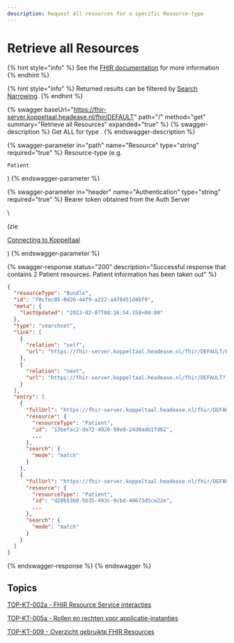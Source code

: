 ```yaml
---
description: Request all resources for a specific Resource-type
---
```


# Retrieve all Resources

{% hint style="info" %}
See the [FHIR documentation](https://www.hl7.org/fhir/r4/http.html#read) for more information
{% endhint %}

{% hint style="info" %}
Returned results can be filtered by [Search Narrowing](../../../domeinbeheer/rollen-beheren/search-narrowing.md).
{% endhint %}

{% swagger baseUrl="https://fhir-server.koppeltaal.headease.nl/fhir/DEFAULT" path="/<Resource>" method="get" summary="Retrieve all Resources" expanded="true" %}
{% swagger-description %}
Get ALL for type .
{% endswagger-description %}

{% swagger-parameter in="path" name="Resource" type="string" required="true" %}
Resource-type (e.g.

`Patient`

)
{% endswagger-parameter %}

{% swagger-parameter in="header" name="Authentication" type="string" required="true" %}
Bearer token obtained from the Auth Server

\\

(zie

[Connecting to Koppeltaal](../../connectie-maken-met-koppeltaal/)

)
{% endswagger-parameter %}

{% swagger-response status="200" description="Successful response that contains 2 Patient resources. Patient information has been taken out" %}
```json
{
  "resourceType": "Bundle",
  "id": "f0cfec85-0d26-44f9-a222-a478451d4bf9",
  "meta": {
    "lastUpdated": "2023-02-07T08:16:54.158+00:00"
  },
  "type": "searchset",
  "link": [
    {
      "relation": "self",
      "url": "https://fhir-server.koppeltaal.headease.nl/fhir/DEFAULT/Patient"
    },
    {
      "relation": "next",
      "url": "https://fhir-server.koppeltaal.headease.nl/fhir/DEFAULT?_getpages=f0cfec85-0d26-44f9-a222-a478451d4bf9&_getpagesoffset=40&_count=40&_pretty=true&_bundletype=searchset"
    }
  ],
  "entry": [
    {
      "fullUrl": "https://fhir-server.koppeltaal.headease.nl/fhir/DEFAULT/Patient/13befac2-de72-4926-99e8-24d0adb1fd62",
      "resource": {
        "resourceType": "Patient",
        "id": "13befac2-de72-4926-99e8-24d0adb1fd62",
        ...
      },
      "search": {
        "mode": "match"
      }
    },
    {
      "fullUrl": "https://fhir-server.koppeltaal.headease.nl/fhir/DEFAULT/Patient/d20b53b0-5b35-493c-9cbd-40673d5ce22e",
      "resource": {
        "resourceType": "Patient",
        "id": "d20b53b0-5b35-493c-9cbd-40673d5ce22e",
        ...
      },
      "search": {
        "mode": "match"
      }
    }
  ]
}

```
{% endswagger-response %}
{% endswagger %}

## Topics

[TOP-KT-002a - FHIR Resource Service interacties](https://vzvz.atlassian.net/wiki/spaces/KTSA/pages/27125763/TOP-KT-002a+-+FHIR+Resource+Service+interacties)

[TOP-KT-005a - Rollen en rechten voor applicatie-instanties](https://vzvz.atlassian.net/wiki/spaces/KTSA/pages/27123707/TOP-KT-005a+-+Rollen+en+rechten+voor+applicatie-instanties)

[TOP-KT-009 - Overzicht gebruikte FHIR Resources](https://vzvz.atlassian.net/wiki/spaces/KTSA/pages/27071328/TOP-KT-009+-+Overzicht+gebruikte+FHIR+Resources)

